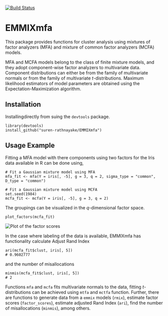 [![Build Status](https://travis-ci.org/suren-rathnayake/EMMIXmfa.svg?branch=master)](https://travis-ci.org/suren-rathnayake/EMMIXmfa)

# EMMIXmfa

This package provides functions for cluster analysis using
mixtures of factor analyzers (MFA) and mixture of common factor
analyzers (MCFA) models. 

MFA and MCFA models belong to the class of finite mixture models,
and they adopt component-wise factor analyzers to multivariate data. 
Component distributions can either be from the family of multivariate normals
or from the family of multivariate _t_-distributions.
Maximum likelihood estimators of model parameters are obtained using 
the Expectation-Maximization algorithm.  

## Installation

Installingdirectly from suing the `devtools` package.

```
library(devtools)
install_github("suren-rathnayake/EMMIXmfa")
```

## Usage Example

Fitting a MFA model with there components using two factors for the Iris data available in
R can be done using,  
```
# Fit a Gaussian mixture model using MFA
mfa_fit <- mfa(Y = iris[, -5], g = 3, q = 2, sigma_type = "common", D_type = "common")

# Fit a Gaussian mixture model using MCFA
set.seed(1984)
mcfa_fit <- mcfa(Y = iris[, -5], g = 3, q = 2)
```

The groupings can be visualized in the _q_-dimensional factor space.
```
plot_factors(mcfa_fit)
```
![Plot of the factor scores](https://raw.githubusercontent.com/suren-rathnayake/misc/master/iris_mcfa_q2.png)

In the case where labeling of the data is available, EMMIXmfa has functionality calculate Adjust Rand Index
```
ari(mcfa_fit$clust, iris[, 5])
# 0.9602777
```
and the number of misallocations
```
minmis(mcfa_fit$clust, iris[, 5])
# 2
```

Functions `mfa` and `mcfa` fits multivariate normals to the data, fitting _t_-distributions can be achieved
using `mtfa` and `mctfa` function. Further, there are functions to generate data from a `emmix`
models (`rmix`), estimate factor scores (`factor_scores`), estimate adjusted Rand Index (`ari`),
find the number of misallocations (`minmis`), among others.
